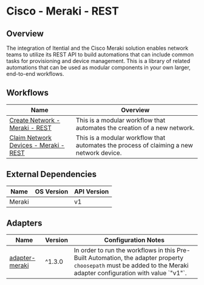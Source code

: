 # Cisco - Meraki - REST

## Overview

The integration of Itential and the Cisco Meraki solution enables network teams to utilize its REST API to build automations that can include common tasks for provisioning and device management. This is a library of related automations that can be used as modular components in your own larger, end-to-end workflows.


## Workflows


<table>
  <thead>
    <tr>
      <th>Name</th>
      <th>Overview</th>
    </tr>
  </thead>
  <tbody>
    <tr>
      <td><a href='https://gitlab.com/itentialopensource/pre-built-automations/cisco-meraki-rest/-/blob/patch/PBLT-1523-23.2/documentation/Create Network - Meraki - REST.md' target='_blank'>Create Network - Meraki - REST</a></td>
      <td>This is a modular workflow that automates the creation of a new network.</td>
    </tr>    <tr>
      <td><a href='https://gitlab.com/itentialopensource/pre-built-automations/cisco-meraki-rest/-/blob/patch/PBLT-1523-23.2/documentation/Claim Network Devices - Meraki - REST.md' target='_blank'>Claim Network Devices - Meraki - REST</a></td>
      <td>This is a modular workflow that automates the process of claiming a new network device.</td>
    </tr>
  </tbody>
</table>


## External Dependencies

<table>
  <thead>
    <tr>
      <th>Name</th>
      <th>OS Version</th>
      <th>API Version</th>
    </tr>
  </thead>
  <tbody>
    <tr>
      <td>Meraki</td>
      <td></td>
      <td>v1</td>
    </tr>
  </tbody>
</table>

## Adapters

<table>
  <thead>
    <tr>
      <th>Name</th>
      <th>Version</th>
      <th>Configuration Notes</th>
    </tr>
  </thead>
  <tbody>
    <tr>
      <td><a href="https://gitlab.com/itentialopensource/adapters/sd-wan/adapter-meraki">adapter-meraki</a></td>
      <td>^1.3.0</td>
      <td>In order to run the workflows in this Pre-Built Automation, the adapter property <code>choosepath</code> must be added to the Meraki adapter configuration with value `"v1"`.</td>
    </tr>
  </tbody>
</table>